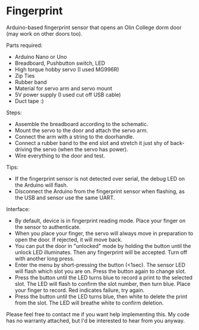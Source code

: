 # Fingerprint
Arduino-based fingerprint sensor that opens an Olin College dorm door (may work on other doors too).

Parts required:
- Arduino Nano or Uno
- Breadboard, Pushbutton switch, LED
- High torque hobby servo (I used MG996R)
- Zip Ties
- Rubber band
- Material for servo arm and servo mount
- 5V power supply (I used cut off USB cable)
- Duct tape :)

Steps:
- Assemble the breadboard according to the schematic.
- Mount the servo to the door and attach the servo arm.
- Connect the arm with a string to the doorhandle.
- Connect a rubber band to the end slot and stretch it just shy of back-driving the servo (when the servo has power).
- Wire everything to the door and test.

Tips:
- If the fingerprint sensor is not detected over serial, the debug LED on the Arduino will flash.
- Disconnect the Arduino from the fingerprint sensor when flashing, as the USB and sensor use the same UART.

Interface:
- By default, device is in fingerprint reading mode. Place your finger on the sensor to authenticate.
- When you place your finger, the servo will always move in preparation to open the door. If rejected, it will move back.
- You can put the door in "unlocked" mode by holding the button until the unlock LED illuminates. Then any fingerprint will be accepted. Turn off with another long press.
- Enter the menu by short-pressing the button (<1sec). The sensor LED will flash which slot you are on. Press the button again to change slot.
- Press the button until the LED turns blue to record a print to the selected slot. The LED will flash to confirm the slot number, then turn blue. Place your finger to record. Red indicates failure, try again.
- Press the button until the LED turns blue, then white to delete the print from the slot. The LED will breathe white to confirm deletion.

Please feel free to contact me if you want help implementing this. My code has no warranty attached, but I'd be interested to hear from you anyway.
